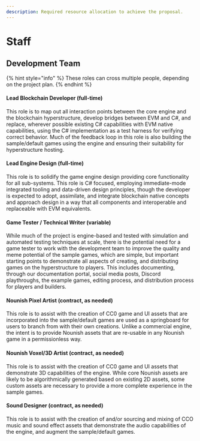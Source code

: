 ```yaml
---
description: Required resource allocation to achieve the proposal.
---
```


# Staff

## Development Team

{% hint style="info" %}
These roles can cross multiple people, depending on the project plan.
{% endhint %}

#### Lead Blockchain Developer (full-time)

This role is to map out all interaction points between the core engine and the blockchain hyperstructure, develop bridges between EVM and C#, and replace, wherever possible existing C# capabilities with EVM native capabilities, using the C# implementation as a test harness for verifying correct behavior. Much of the feedback loop in this role is also building the sample/default games using the engine and ensuring their suitability for hyperstructure hosting.

#### Lead Engine Design (full-time)

This role is to solidify the game engine design providing core functionality for all sub-systems. This role is C# focused, employing immediate-mode integrated tooling and data-driven design principles, though the developer is expected to adopt, assimilate, and integrate blockchain native concepts and approach design in a way that all components and interoperable and replaceable with EVM equivalents.

#### Game Tester / Technical Writer (variable)

While much of the project is engine-based and tested with simulation and automated testing techniques at scale, there is the potential need for a game tester to work with the development team to improve the quality and meme potential of the sample games, which are simple, but important starting points to demonstrate all aspects of creating, and distributing games on the hyperstructure to players. This includes documenting, through our documentation portal, social media posts, Discord playthroughs, the example games, editing process, and distribution process for players and builders.

#### Nounish Pixel Artist (contract, as needed)

This role is to assist with the creation of CC0 game and UI assets that are incorporated into the sample/default games are used as a springboard for users to branch from with their own creations. Unlike a commercial engine, the intent is to provide Nounish assets that are re-usable in any Nounish game in a permissionless way.

#### Nounish Voxel/3D Artist (contract, as needed)

This role is to assist with the creation of CC0 game and UI assets that demonstrate 3D capabilities of the engine. While core Nounish assets are likely to be algorithmically generated based on existing 2D assets, some custom assets are necessary to provide a more complete experience in the sample games.

#### Sound Designer (contract, as needed)

This role is to assist with the creation of and/or sourcing and mixing of CCO music and sound effect assets that demonstrate the audio capabilities of the engine, and augment the sample/default games.

